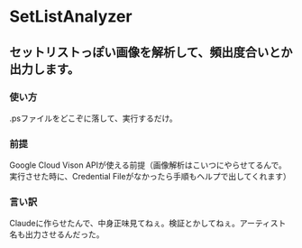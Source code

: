 # SetListAnalyzer

## セットリストっぽい画像を解析して、頻出度合いとか出力します。

### 使い方

.psファイルをどこぞに落して、実行するだけ。

### 前提
Google Cloud Vison APIが使える前提（画像解析はこいつにやらせてるんで。実行させた時に、Credential Fileがなかったら手順もヘルプで出してくれます）


### 言い訳
Claudeに作らせたんで、中身正味見てねぇ。検証とかしてねぇ。アーティスト名も出力させるんだった。
